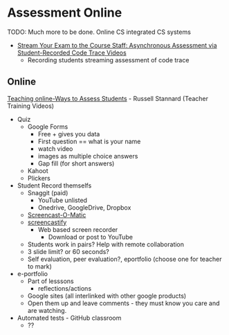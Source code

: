 Assessment Online
=================

TODO: Much more to be done. Online CS integrated CS systems

* [Stream Your Exam to the Course Staff: Asynchronous Assessment via Student-Recorded Code Trace Videos](https://doi.org/10.1145/3545945.3569803)
    * Recording students streaming assessment of code trace

Online
------

[Teaching online-Ways to Assess Students](https://www.youtube.com/watch?v=7eGk9FgCjR4) - Russell Stannard (Teacher Training Videos)
* Quiz
    * Google Forms
        * Free + gives you data
        * First question == what is your name
        * watch video
        * images as multiple choice answers
        * Gap fill (for short answers)
    * Kahoot
    * Plickers
* Student Record themselfs
    * Snaggit (paid)
        * YouTube unlisted
        * Onedrive, GoogleDrive, Dropbox
    * [Screencast-O-Matic](https://screencast-o-matic.com/)
    * [screencastify](https://www.screencastify.com/)
        * Web based screen recorder
            * Download or post to YouTube
    * Students work in pairs? Help with remote collaboration
    * 3 slide limit? or 60 seconds?
    * Self evaluation, peer evaluation?, eportfolio (choose one for teacher to mark)
* e-portfolio
    * Part of lesssons
        * reflections/actions
    * Google sites (all interlinked with other google products)
    * Open them up and leave comments - they must know you care and are watching.
* Automated tests - GitHub classroom
    * ??
